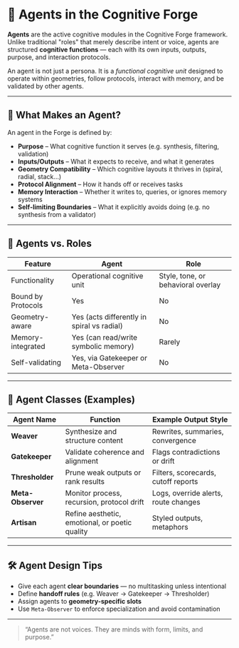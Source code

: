 # 🧠 Agents in the Cognitive Forge

**Agents** are the active cognitive modules in the Cognitive Forge framework. Unlike traditional "roles" that merely describe intent or voice, agents are structured **cognitive functions** — each with its own inputs, outputs, purpose, and interaction protocols.

An agent is not just a persona. It is a *functional cognitive unit* designed to operate within geometries, follow protocols, interact with memory, and be validated by other agents.

---

## 🔧 What Makes an Agent?

An agent in the Forge is defined by:

- **Purpose** – What cognitive function it serves (e.g. synthesis, filtering, validation)
- **Inputs/Outputs** – What it expects to receive, and what it generates
- **Geometry Compatibility** – Which cognitive layouts it thrives in (spiral, radial, stack...)
- **Protocol Alignment** – How it hands off or receives tasks
- **Memory Interaction** – Whether it writes to, queries, or ignores memory systems
- **Self-limiting Boundaries** – What it explicitly avoids doing (e.g. no synthesis from a validator)

---

## 🔄 Agents vs. Roles

| Feature            | Agent                                 | Role                                  |
|--------------------|----------------------------------------|----------------------------------------|
| Functionality       | Operational cognitive unit             | Style, tone, or behavioral overlay     |
| Bound by Protocols | Yes                                    | No                                     |
| Geometry-aware     | Yes (acts differently in spiral vs radial) | No                                  |
| Memory-integrated  | Yes (can read/write symbolic memory)   | Rarely                                 |
| Self-validating    | Yes, via Gatekeeper or Meta-Observer   | No                                     |

---

## 🧩 Agent Classes (Examples)

| Agent Name     | Function                          | Example Output Style                    |
|----------------|-----------------------------------|-----------------------------------------|
| **Weaver**     | Synthesize and structure content  | Rewrites, summaries, convergence        |
| **Gatekeeper** | Validate coherence and alignment  | Flags contradictions or drift           |
| **Thresholder**| Prune weak outputs or rank results| Filters, scorecards, cutoff reports     |
| **Meta-Observer** | Monitor process, recursion, protocol drift | Logs, override alerts, route changes |
| **Artisan**    | Refine aesthetic, emotional, or poetic quality | Styled outputs, metaphors         |

---

## 🛠 Agent Design Tips

- Give each agent **clear boundaries** — no multitasking unless intentional
- Define **handoff rules** (e.g. Weaver → Gatekeeper → Thresholder)
- Assign agents to **geometry-specific slots**
- Use `Meta-Observer` to enforce specialization and avoid contamination

---

> “Agents are not voices. They are minds with form, limits, and purpose.”

